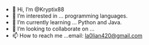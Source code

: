 - 👋 Hi, I’m @Kryptix88
- 👀 I’m interested in ... programming languages.
- 🌱 I’m currently learning ... Python and Java.
- 💞️ I’m looking to collaborate on ...
- 📫 How to reach me ...email: la0lian420@gmail.com

<!---
Kryptix88/Kryptix88 is a ✨ special ✨ repository because its `README.md` (this file) appears on your GitHub profile.
You can click the Preview link to take a look at your changes.
--->
